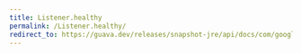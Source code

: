 ```yaml
---
title: Listener.healthy
permalink: /Listener.healthy/
redirect_to: https://guava.dev/releases/snapshot-jre/api/docs/com/google/common/util/concurrent/ServiceManager.Listener.html#healthy--
---
```

